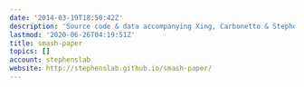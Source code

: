 ```yaml
---
date: '2014-03-19T18:50:42Z'
description: 'Source code & data accompanying Xing, Carbonetto & Stephens (2019). '
lastmod: '2020-06-26T04:19:51Z'
title: smash-paper
topics: []
account: stephenslab
website: http://stephenslab.github.io/smash-paper/
---
```


